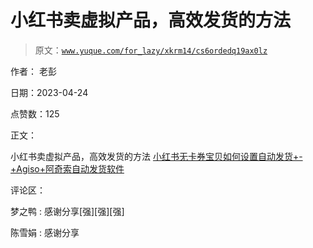 # 小红书卖虚拟产品，高效发货的方法

> 原文：[`www.yuque.com/for_lazy/xkrm14/cs6ordedq19ax0lz`](https://www.yuque.com/for_lazy/xkrm14/cs6ordedq19ax0lz)

作者： 老彭

日期：2023-04-24

点赞数：125

正文：

小红书卖虚拟产品，高效发货的方法 [小红书无卡券宝贝如何设置自动发货+-+Agiso+阿奇索自动发货软件](https://www.agiso.com/detail/205.html)

评论区：

梦之鸭 : 感谢分享[强][强][强]

陈雪娟 : 感谢分享




